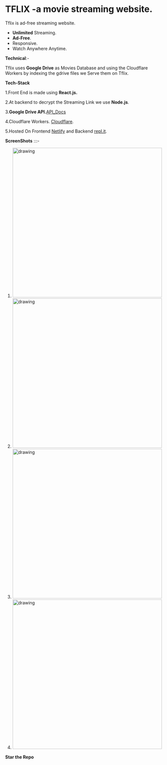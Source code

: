 # TFLIX -a movie streaming website.

Tflix is ad-free streaming website.
- **Unlimited** Streaming.
- **Ad-Free**.
- Responsive.
- Watch Anywhere Anytime.

**Technical**:-

Tflix uses **Google Drive** as Movies Database and using the Cloudflare Workers by indexing the gdrive files we Serve them on Tflix.

**Tech-Stack**

1.Front End is made using **React.js.**

2.At backend to decrypt the Streaming Link we use **Node.js**.

3.**Google Drive API.**[API_Docs](https://developers.google.com/drive/api/v3/about-sdk)

4.Cloudflare Workers. [Cloudflare](https://workers.cloudflare.com/).

5.Hosted On Frontend [Netlify](https://netlify.com) and Backend [repl.it](https://repl.it).

**ScreenShots**      :::-
1. <img src="https://i.ibb.co/86fh3bn/Screenshot-270.png" alt="drawing" width="480"/>
2. <img src="https://i.ibb.co/v1ZLQTv/Screenshot-271.png" alt="drawing" width="480"/>
3. <img src="https://i.ibb.co/YPXdZFs/Screenshot-272.png" alt="drawing" width="480"/>
4. <img src="https://i.ibb.co/QDQhzWb/Screenshot-274.png" alt="drawing" width="480"/>

**Star the Repo**





